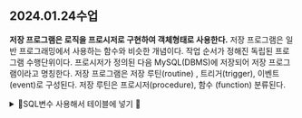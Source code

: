 

## 2024.01.24수업 
**저장 프로그램은 로직을 프로시저로 구현하여 객체형태로 사용한다.**
저장 프로그램은 일반 프로그래밍에서 사용하는 함수와 비슷한 개념이다.
작업 순서가 정해진 독립된 프로그램 수행단위이다.
프로시저가 정의된 다음 MySQL(DBMS)에 저장되어 저장 프로그램이라고 명칭한다.
저장 프로그램은 저장 루틴(routine) , 트리거(trigger), 이벤트(event)로 구성된다.
저장 루틴은 프로시저(procedure), 함수 (function) 분류된다.
<details>
<summary>🐝SQL변수 사용해서 테이블에 넣기  🐝    </summary>
<div markdown="1">

</div>
</details> 
